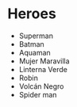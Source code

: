# Heroes

* Superman
* Batman
* Aquaman
* Mujer Maravilla
* Linterna Verde
* Robin
* Volcán Negro
* Spider man 
